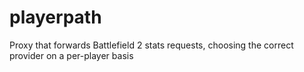 # playerpath
Proxy that forwards Battlefield 2 stats requests, choosing the correct provider on a per-player basis
